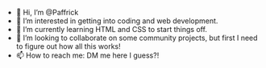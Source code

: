 - 👋 Hi, I’m @Paffrick
- 👀 I’m interested in getting into coding and web development.
- 🌱 I’m currently learning HTML and CSS to start things off.
- 💞️ I’m looking to collaborate on some community projects, but first I need to figure out how all this works!
- 📫 How to reach me: DM me here I guess?!

<!---
Paffrick/Paffrick is a ✨ special ✨ repository because its `README.md` (this file) appears on your GitHub profile.
You can click the Preview link to take a look at your changes.
--->

